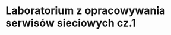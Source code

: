   <html> 
    <head> 
      <title>Lab 1</title> 
    </head> 
    <body> 
      <h1>Laboratorium z opracowywania serwisów sieciowych cz.1</h1> 
      <p hidden><!--W  tym kodzie jest 5 elementów html --></p>
    </body> 
  </html> 
